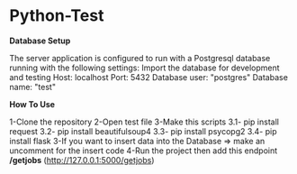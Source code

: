 # Python-Test
**Database Setup**

The server application is configured to run with a Postgresql database running with the following settings:
Import the database for development and testing
Host: localhost
Port: 5432
Database user: "postgres"
Database name: "test"

**How To Use**

1-Clone the repository
2-Open test file 
3-Make this scripts 
  3.1- pip install request
  3.2- pip install beautifulsoup4
  3.3- pip install psycopg2
  3.4- pip install flask
3-If you want to insert data into the Database => make an uncomment for the insert code
4-Run the project then add this endpoint **/getjobs** (http://127.0.0.1:5000/getjobs)
